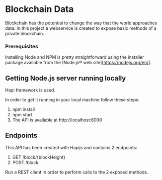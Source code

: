 # Blockchain Data

Blockchain has the potential to change the way that the world approaches data. In this project a webservice is created to expose basic methods of a private blockchain.

### Prerequisites

Installing Node and NPM is pretty straightforward using the installer package available from the (Node.js® web site)[https://nodejs.org/en/].

## Getting Node.js server running locally

Hapi framework is used.

In order to get it running in your local machine follow these steps:
1. npm install
2. npm start
3. The API is available at http://localhost:8000

## Endpoints

This API has been created with Hapijs and contains 2 endpoints:

1. GET /block/{blockHeight}
2. POST /block

Run a REST client in order to perform calls to the 2 exposed methods.
